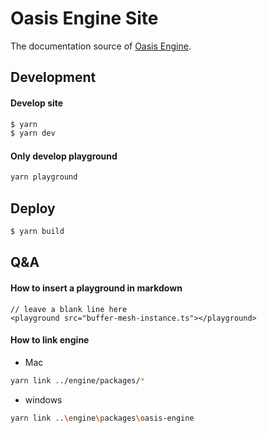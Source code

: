 # Oasis Engine Site

The documentation source of [Oasis Engine](https://github.com/oasis-engine/engine).

## Development
#### Develop site

```bash
$ yarn
$ yarn dev
```
#### Only develop playground
```bash
yarn playground
```
## Deploy
```bash
$ yarn build
```

## Q&A
#### How to insert a playground in markdown
```
// leave a blank line here
<playground src="buffer-mesh-instance.ts"></playground>
```
#### How to link engine
* Mac
```bash
yarn link ../engine/packages/*
```
* windows
```bash
yarn link ..\engine\packages\oasis-engine
```